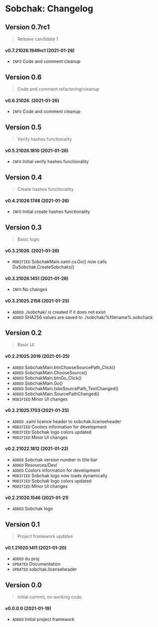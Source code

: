 ﻿# Sobchak: Changelog

## Version 0.7rc1
> Release candidate 1

#### v0.7.21026.1949rc1 (2021-01-26)
* `INFO` Code and comment cleanup

## Version 0.6
> Code and comment refactoring/cleanup

#### v0.6.21026. (2021-01-26)
* `INFO` Code and comment cleanup

## Version 0.5
> Verify hashes functionality

#### v0.5.21026.1810 (2021-01-26)
* `INFO` Initial verify hashes functionality

## Version 0.4
> Create hashes functionality

#### v0.4.21026.1748 (2021-01-26)
* `INFO` Initial create hashes functionality

## Version 0.3
> Basic logic

#### v0.3.21026. (2021-01-26)
* `MODIFIED` SobchakMain.xaml.cs.Go() now calls DuSobchak.CreateSobchaks() 

#### v0.3.21026.1451 (2021-01-26)
* `INFO` No changes

#### v0.3.21025.2158 (2021-01-25)
* `ADDED` ./sobchak/ is created if it does not exist
* `ADDED` SHA256 values are saved to ./sobchak/%filename%.sobchack

## Version 0.2
> Basic UI

#### v0.2.21025.2016 (2021-01-25)
* `ADDED` SobchakMain.btnChooseSourcePath_Click()
* `ADDED` SobchakMain.ChooseSource()
* `ADDED` SobchakMain.btnGo_Click()
* `ADDED` SobchakMain.Go()
* `ADDED` SobchakMain.txbxSourcePath_TextChanged()
* `ADDED` SobchakMain.SourcePathChanged()
* `MODIFIED` Minor UI changes

#### v0.2.21025.1703 (2021-01-25)
* `ADDED` .xaml licence header to sobchak.licenseheader
* `MODIFIED` Coolors information for development
* `MODIFIED` Sobchak logo colors updated
* `MODIFIED` Minor UI changes

#### v0.2.21022.1812 (2021-01-22)
* `ADDED` Sobchak version number in title bar
* `ADDED` Resources/Dev/
* `ADDED` Coolors information for development
* `MODIFIED` Sobchak logo now loads dynamically
* `MODIFIED` Sobchak logo colors updated
* `MODIFIED` Minor UI changes

#### v0.2.21020.1546 (2021-01-21)
* `ADDED` Sobchak logo

## Version 0.1
> Project framework updates

#### v0.1.21020.1411 (2021-01-20)
* `ADDED` du.proj
* `UPDATED` Documentation
* `UPDATED` sobchak.licenseheader

## Version 0.0
> Initial commit, no working code.

#### v0.0.0.0 (2021-01-19)
* `ADDED` Initial project framework